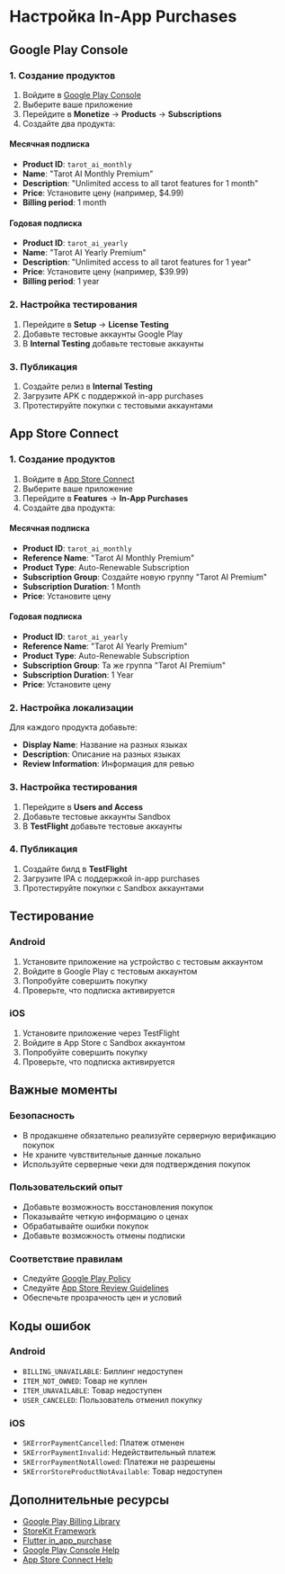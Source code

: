 # Настройка In-App Purchases

## Google Play Console

### 1. Создание продуктов
1. Войдите в [Google Play Console](https://play.google.com/console)
2. Выберите ваше приложение
3. Перейдите в **Monetize** → **Products** → **Subscriptions**
4. Создайте два продукта:

#### Месячная подписка
- **Product ID**: `tarot_ai_monthly`
- **Name**: "Tarot AI Monthly Premium"
- **Description**: "Unlimited access to all tarot features for 1 month"
- **Price**: Установите цену (например, $4.99)
- **Billing period**: 1 month

#### Годовая подписка
- **Product ID**: `tarot_ai_yearly`
- **Name**: "Tarot AI Yearly Premium"
- **Description**: "Unlimited access to all tarot features for 1 year"
- **Price**: Установите цену (например, $39.99)
- **Billing period**: 1 year

### 2. Настройка тестирования
1. Перейдите в **Setup** → **License Testing**
2. Добавьте тестовые аккаунты Google Play
3. В **Internal Testing** добавьте тестовые аккаунты

### 3. Публикация
1. Создайте релиз в **Internal Testing**
2. Загрузите APK с поддержкой in-app purchases
3. Протестируйте покупки с тестовыми аккаунтами

## App Store Connect

### 1. Создание продуктов
1. Войдите в [App Store Connect](https://appstoreconnect.apple.com)
2. Выберите ваше приложение
3. Перейдите в **Features** → **In-App Purchases**
4. Создайте два продукта:

#### Месячная подписка
- **Product ID**: `tarot_ai_monthly`
- **Reference Name**: "Tarot AI Monthly Premium"
- **Product Type**: Auto-Renewable Subscription
- **Subscription Group**: Создайте новую группу "Tarot AI Premium"
- **Subscription Duration**: 1 Month
- **Price**: Установите цену

#### Годовая подписка
- **Product ID**: `tarot_ai_yearly`
- **Reference Name**: "Tarot AI Yearly Premium"
- **Product Type**: Auto-Renewable Subscription
- **Subscription Group**: Та же группа "Tarot AI Premium"
- **Subscription Duration**: 1 Year
- **Price**: Установите цену

### 2. Настройка локализации
Для каждого продукта добавьте:
- **Display Name**: Название на разных языках
- **Description**: Описание на разных языках
- **Review Information**: Информация для ревью

### 3. Настройка тестирования
1. Перейдите в **Users and Access**
2. Добавьте тестовые аккаунты Sandbox
3. В **TestFlight** добавьте тестовые аккаунты

### 4. Публикация
1. Создайте билд в **TestFlight**
2. Загрузите IPA с поддержкой in-app purchases
3. Протестируйте покупки с Sandbox аккаунтами

## Тестирование

### Android
1. Установите приложение на устройство с тестовым аккаунтом
2. Войдите в Google Play с тестовым аккаунтом
3. Попробуйте совершить покупку
4. Проверьте, что подписка активируется

### iOS
1. Установите приложение через TestFlight
2. Войдите в App Store с Sandbox аккаунтом
3. Попробуйте совершить покупку
4. Проверьте, что подписка активируется

## Важные моменты

### Безопасность
- В продакшене обязательно реализуйте серверную верификацию покупок
- Не храните чувствительные данные локально
- Используйте серверные чеки для подтверждения покупок

### Пользовательский опыт
- Добавьте возможность восстановления покупок
- Показывайте четкую информацию о ценах
- Обрабатывайте ошибки покупок
- Добавьте возможность отмены подписки

### Соответствие правилам
- Следуйте [Google Play Policy](https://play.google.com/about/developer-content-policy/)
- Следуйте [App Store Review Guidelines](https://developer.apple.com/app-store/review/guidelines/)
- Обеспечьте прозрачность цен и условий

## Коды ошибок

### Android
- `BILLING_UNAVAILABLE`: Биллинг недоступен
- `ITEM_NOT_OWNED`: Товар не куплен
- `ITEM_UNAVAILABLE`: Товар недоступен
- `USER_CANCELED`: Пользователь отменил покупку

### iOS
- `SKErrorPaymentCancelled`: Платеж отменен
- `SKErrorPaymentInvalid`: Недействительный платеж
- `SKErrorPaymentNotAllowed`: Платежи не разрешены
- `SKErrorStoreProductNotAvailable`: Товар недоступен

## Дополнительные ресурсы

- [Google Play Billing Library](https://developer.android.com/google/play/billing)
- [StoreKit Framework](https://developer.apple.com/documentation/storekit)
- [Flutter in_app_purchase](https://pub.dev/packages/in_app_purchase)
- [Google Play Console Help](https://support.google.com/googleplay/android-developer)
- [App Store Connect Help](https://help.apple.com/app-store-connect/) 